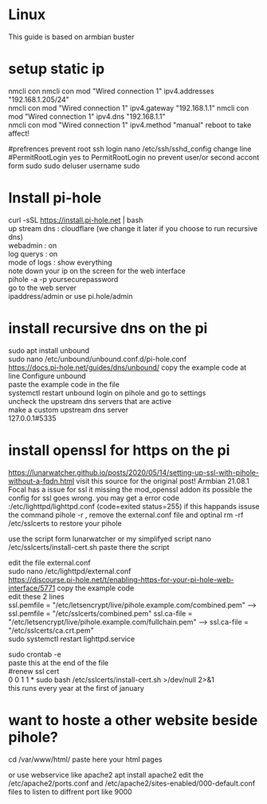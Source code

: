 # Linux
This guide is based on armbian  buster 

# setup static ip
nmcli con
nmcli con mod "Wired connection 1" ipv4.addresses "192.168.1.205/24"   
nmcli con mod "Wired connection 1" ipv4.gateway "192.168.1.1"
nmcli con mod "Wired connection 1" ipv4.dns "192.168.1.1"  
nmcli con mod "Wired connection 1" ipv4.method "manual"
reboot to take affect!

#prefrences
prevent root ssh login
nano /etc/ssh/sshd_config 
change line #PermitRootLogin yes to PermitRootLogin no
prevent user/or second accont form sudo
sudo deluser username sudo

# Install pi-hole 
curl -sSL https://install.pi-hole.net | bash  
up stream dns : cloudflare (we change it later if you choose to run recursive dns)  
webadmin : on  
log querys : on  
mode of logs : show everything  
note down your ip on the screen for the web interface   
pihole -a -p yoursecurepassword  
go to the web server   
ipaddress/admin or use pi.hole/admin  

# install recursive dns on the pi  
sudo apt install unbound  
sudo nano /etc/unbound/unbound.conf.d/pi-hole.conf  
https://docs.pi-hole.net/guides/dns/unbound/ copy the example code at line Configure unbound  
paste the example code in the file  
systemctl restart unbound
login on pihole and go to settings  
uncheck the upstream dns servers that are active  
make a custom upstream dns server  
127.0.0.1#5335  

# install openssl for https on the pi
https://lunarwatcher.github.io/posts/2020/05/14/setting-up-ssl-with-pihole-without-a-fqdn.html
visit this source for the original post! 
Armbian 21.08.1 Focal has a issue for ssl it missing the mod_openssl addon
its possible the config for ssl goes wrong. you may get a error code :/etc/lighttpd/lighttpd.conf (code=exited status=255)
if this happands issuse the command pihole -r , remove the external.conf file and optinal rm -rf /etc/sslcerts to restore your pihole

use the script form lunarwatcher or my simplifyed script 
nano /etc/sslcerts/install-cert.sh paste there the script

edit the file external.conf  
sudo nano /etc/lighttpd/external.conf  
https://discourse.pi-hole.net/t/enabling-https-for-your-pi-hole-web-interface/5771 copy the example code  
edit these 2 lines  
ssl.pemfile = "/etc/letsencrypt/live/pihole.example.com/combined.pem" --> ssl.pemfile = "/etc/sslcerts/combined.pem" 
ssl.ca-file =  "/etc/letsencrypt/live/pihole.example.com/fullchain.pem" --> ssl.ca-file =  "/etc/sslcerts/ca.crt.pem"  
sudo systemctl restart lighttpd.service  


sudo crontab -e  
paste this at the end of the file  
#renew ssl cert  
0 0 1 1 * sudo bash /etc/sslcerts/install-cert.sh >/dev/null 2>&1  
this runs every year at the first of january  


#  want to hoste a other website beside pihole?
cd /var/www/html/
paste here your html pages

or use webservice like apache2
apt install apache2
edit the /etc/apache2/ports.conf and /etc/apache2/sites-enabled/000-default.conf files to listen to diffrent port like 9000 

